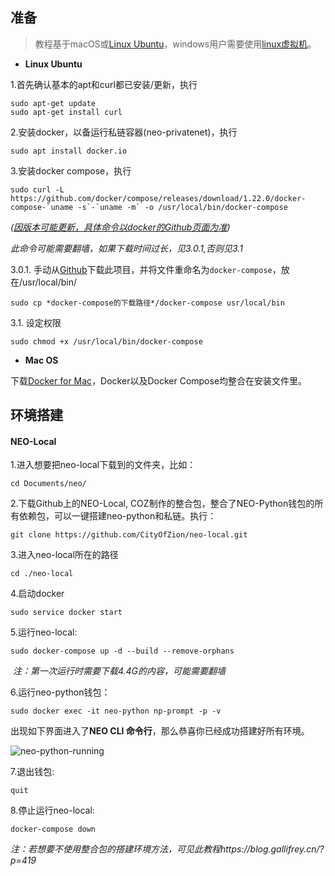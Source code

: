 ## 准备

> 教程基于macOS或[Linux Ubuntu](https://www.ubuntu.com/download/desktop)，windows用户需要使用[linux虚拟机](https://www.virtualbox.org/wiki/Downloads)。

- **Linux Ubuntu**

1.首先确认基本的apt和curl都已安装/更新，执行

```
sudo apt-get update
sudo apt-get install curl
```

2.安装docker，以备运行私链容器(neo-privatenet)，执行

```
sudo apt install docker.io
```

3.安装docker compose，执行

```
sudo curl -L https://github.com/docker/compose/releases/download/1.22.0/docker-compose-`uname -s`-`uname -m` -o /usr/local/bin/docker-compose
```
*([因版本可能更新，具体命令以docker的Github页面为准](https://github.com/docker/compose/releases))*

*此命令可能需要翻墙，如果下载时间过长，见3.0.1,否则见3.1*

3.0.1. 手动从[Github](https://github.com/docker/compose/releases)下载此项目，并将文件重命名为`docker-compose`，放在/usr/local/bin/

```
sudo cp *docker-compose的下载路径*/docker-compose usr/local/bin
```

3.1. 设定权限

```
sudo chmod +x /usr/local/bin/docker-compose
```



- **Mac OS**

下载[Docker for Mac](https://store.docker.com/editions/community/docker-ce-desktop-mac)，Docker以及Docker Compose均整合在安装文件里。




## 环境搭建

#### NEO-Local

1.进入想要把neo-local下载到的文件夹，比如：

```
cd Documents/neo/
```

2.下载Github上的NEO-Local, COZ制作的整合包，整合了NEO-Python钱包的所有依赖包，可以一键搭建neo-python和私链。执行：

```
git clone https://github.com/CityOfZion/neo-local.git
```

3.进入neo-local所在的路径

```
cd ./neo-local
```



4.启动docker

```
sudo service docker start
```



5.运行neo-local: 

```
sudo docker-compose up -d --build --remove-orphans
```

​	*注：第一次运行时需要下载4.4G的内容，可能需要翻墙*

6.运行neo-python钱包：

```
sudo docker exec -it neo-python np-prompt -p -v
```

出现如下界面进入了**NEO CLI 命令行**，那么恭喜你已经成功搭建好所有环境。

![neo-python-running](https://raw.githubusercontent.com/taomo-eo/NEO-Python-Smart-Contracts/master/neo-python-running.png)


7.退出钱包:

```
quit
```

8.停止运行neo-local:

```
docker-compose down
```



*注：若想要不使用整合包的搭建环境方法，可见此教程https://blog.gallifrey.cn/?p=419*